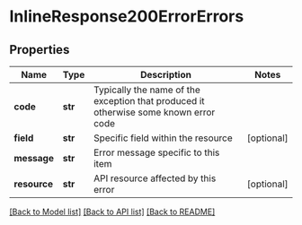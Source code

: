 # InlineResponse200ErrorErrors

## Properties
Name | Type | Description | Notes
------------ | ------------- | ------------- | -------------
**code** | **str** | Typically the name of the exception that produced it otherwise some known error code | 
**field** | **str** | Specific field within the resource | [optional] 
**message** | **str** | Error message specific to this item | 
**resource** | **str** | API resource affected by this error | [optional] 

[[Back to Model list]](../README.md#documentation-for-models) [[Back to API list]](../README.md#documentation-for-api-endpoints) [[Back to README]](../README.md)


